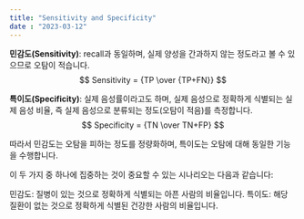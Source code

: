 ```yaml
---
title: "Sensitivity and Specificity"
date : "2023-03-12"
---
```


**민감도(Sensitivity)**: recall과 동일하며, 실제 양성을 간과하지 않는 정도라고 볼 수 있으므로 오탐이 적습니다.
$$
Sensitivity = {TP \over {TP+FN}}
$$

**특이도(Specificity)**: 실제 음성률이라고도 하며, 실제 음성으로 정확하게 식별되는 실제 음성 비율, 즉 실제 음성으로 분류되는 정도(오탐이 적음)를 측정합니다.
$$
Specificity = {TN \over TN+FP}
$$


따라서 민감도는 오탐을 피하는 정도를 정량화하며, 특이도는 오탐에 대해 동일한 기능을 수행합니다.

이 두 가지 중 하나에 집중하는 것이 중요할 수 있는 시나리오는 다음과 같습니다:

민감도: 질병이 있는 것으로 정확하게 식별되는 아픈 사람의 비율입니다.
특이도: 해당 질환이 없는 것으로 정확하게 식별된 건강한 사람의 비율입니다.

